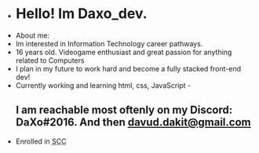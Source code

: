 - <h1>Hello! Im Daxo_dev.</h1>
- About me:
- Im interested in Information Technology career pathways.
- 16 years old. Videogame enthusiast and great passion for anything related to Computers
- I plan in my future to work hard and become a fully stacked front-end dev!
- Currently working and learning html, css, JavaScript
-<h2> I am reachable most oftenly on my Discord: DaXo#2016. And then davud.dakit@gmail.com</h2>
- Enrolled in <abbr title="SarajevoCodingClub">SCC</abbr>
